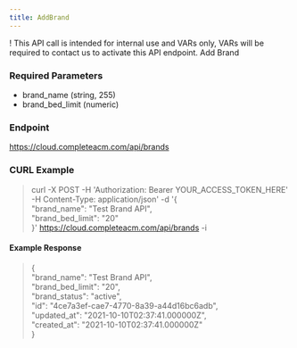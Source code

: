 ```yaml
---
title: AddBrand
---
```


! This API call is intended for internal use and VARs only, VARs will be required to contact us to activate this API endpoint.
Add Brand

### Required Parameters
* brand_name (string, 255)
* brand_bed_limit (numeric)

### Endpoint
https://cloud.completeacm.com/api/brands

### CURL Example

> curl -X POST -H 'Authorization: Bearer YOUR_ACCESS_TOKEN_HERE' -H Content-Type: application/json' -d '{<br/>
>    "brand_name": "Test Brand API",<br/>
>    "brand_bed_limit": "20"<br/>
> }' https://cloud.completeacm.com/api/brands -i<br/>

#### Example Response
> {<br/>
>    "brand_name": "Test Brand API",<br/>
>    "brand_bed_limit": "20",<br/>
>    "brand_status": "active",<br/>
>    "id": "4ce7a3ef-cae7-4770-8a39-a44d16bc6adb",<br/>
>    "updated_at": "2021-10-10T02:37:41.000000Z",<br/>
>    "created_at": "2021-10-10T02:37:41.000000Z"<br/>
>}